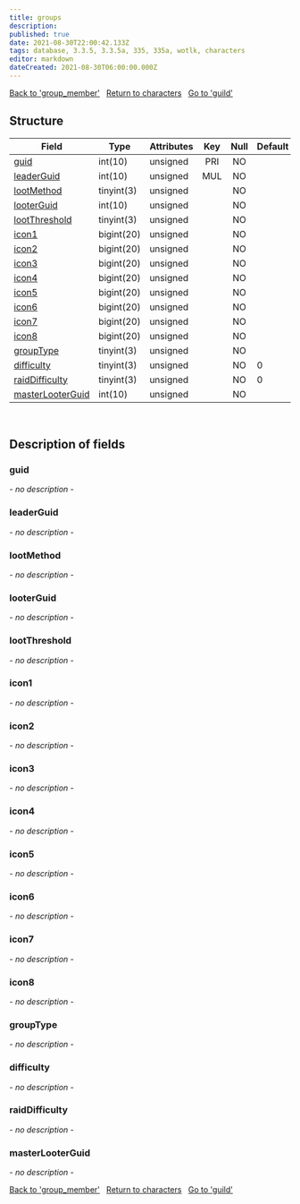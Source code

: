 ```yaml
---
title: groups
description: 
published: true
date: 2021-08-30T22:00:42.133Z
tags: database, 3.3.5, 3.3.5a, 335, 335a, wotlk, characters
editor: markdown
dateCreated: 2021-08-30T06:00:00.000Z
---
```


<a href="https://trinitycore.info/de/database/335/characters/group_member" class="mt-5 v-btn v-btn--depressed v-btn--flat v-btn--outlined theme--light v-size--default darkblue--text text--lighten-3"><span class="v-btn__content"><i aria-hidden="true" class="v-icon notranslate v-icon--left mdi mdi-arrow-left theme--light"></i><span>Back to 'group_member'</span></span></a>&nbsp;&nbsp;&nbsp;<a href="https://trinitycore.info/de/database/335/characters/home" class="mt-5 v-btn v-btn--depressed v-btn--flat v-btn--outlined theme--light v-size--default darkblue--text text--lighten-3"><span class="v-btn__content"><i aria-hidden="true" class="v-icon notranslate v-icon--left mdi mdi-home-outline theme--light"></i><span>Return to characters</span></span></a>&nbsp;&nbsp;&nbsp;<a href="https://trinitycore.info/de/database/335/characters/guild" class="mt-5 v-btn v-btn--depressed v-btn--flat v-btn--outlined theme--light v-size--default darkblue--text text--lighten-3"><span class="v-btn__content"><span>Go to 'guild'</span><i aria-hidden="true" class="v-icon notranslate v-icon--right mdi mdi-arrow-right theme--light"></i></span></a>

## Structure

| Field | Type | Attributes | Key | Null | Default | Extra | Comment |
| --- | --- | --- | :---: | :---: | --- | --- | --- |
| [guid](#guid) | int(10) | unsigned | PRI | NO |  |  |  |
| [leaderGuid](#leaderguid) | int(10) | unsigned | MUL | NO |  |  |  |
| [lootMethod](#lootmethod) | tinyint(3) | unsigned |  | NO |  |  |  |
| [looterGuid](#looterguid) | int(10) | unsigned |  | NO |  |  |  |
| [lootThreshold](#lootthreshold) | tinyint(3) | unsigned |  | NO |  |  |  |
| [icon1](#icon1) | bigint(20) | unsigned |  | NO |  |  |  |
| [icon2](#icon2) | bigint(20) | unsigned |  | NO |  |  |  |
| [icon3](#icon3) | bigint(20) | unsigned |  | NO |  |  |  |
| [icon4](#icon4) | bigint(20) | unsigned |  | NO |  |  |  |
| [icon5](#icon5) | bigint(20) | unsigned |  | NO |  |  |  |
| [icon6](#icon6) | bigint(20) | unsigned |  | NO |  |  |  |
| [icon7](#icon7) | bigint(20) | unsigned |  | NO |  |  |  |
| [icon8](#icon8) | bigint(20) | unsigned |  | NO |  |  |  |
| [groupType](#grouptype) | tinyint(3) | unsigned |  | NO |  |  |  |
| [difficulty](#difficulty) | tinyint(3) | unsigned |  | NO | 0 |  |  |
| [raidDifficulty](#raiddifficulty) | tinyint(3) | unsigned |  | NO | 0 |  |  |
| [masterLooterGuid](#masterlooterguid) | int(10) | unsigned |  | NO |  |  |  |
&nbsp;
## Description of fields

### guid
*- no description -*
&nbsp;

### leaderGuid
*- no description -*
&nbsp;

### lootMethod
*- no description -*
&nbsp;

### looterGuid
*- no description -*
&nbsp;

### lootThreshold
*- no description -*
&nbsp;

### icon1
*- no description -*
&nbsp;

### icon2
*- no description -*
&nbsp;

### icon3
*- no description -*
&nbsp;

### icon4
*- no description -*
&nbsp;

### icon5
*- no description -*
&nbsp;

### icon6
*- no description -*
&nbsp;

### icon7
*- no description -*
&nbsp;

### icon8
*- no description -*
&nbsp;

### groupType
*- no description -*
&nbsp;

### difficulty
*- no description -*
&nbsp;

### raidDifficulty
*- no description -*
&nbsp;

### masterLooterGuid
*- no description -*
&nbsp;

<a href="https://trinitycore.info/de/database/335/characters/group_member" class="mt-5 v-btn v-btn--depressed v-btn--flat v-btn--outlined theme--light v-size--default darkblue--text text--lighten-3"><span class="v-btn__content"><i aria-hidden="true" class="v-icon notranslate v-icon--left mdi mdi-arrow-left theme--light"></i><span>Back to 'group_member'</span></span></a>&nbsp;&nbsp;&nbsp;<a href="https://trinitycore.info/de/database/335/characters/home" class="mt-5 v-btn v-btn--depressed v-btn--flat v-btn--outlined theme--light v-size--default darkblue--text text--lighten-3"><span class="v-btn__content"><i aria-hidden="true" class="v-icon notranslate v-icon--left mdi mdi-home-outline theme--light"></i><span>Return to characters</span></span></a>&nbsp;&nbsp;&nbsp;<a href="https://trinitycore.info/de/database/335/characters/guild" class="mt-5 v-btn v-btn--depressed v-btn--flat v-btn--outlined theme--light v-size--default darkblue--text text--lighten-3"><span class="v-btn__content"><span>Go to 'guild'</span><i aria-hidden="true" class="v-icon notranslate v-icon--right mdi mdi-arrow-right theme--light"></i></span></a>


